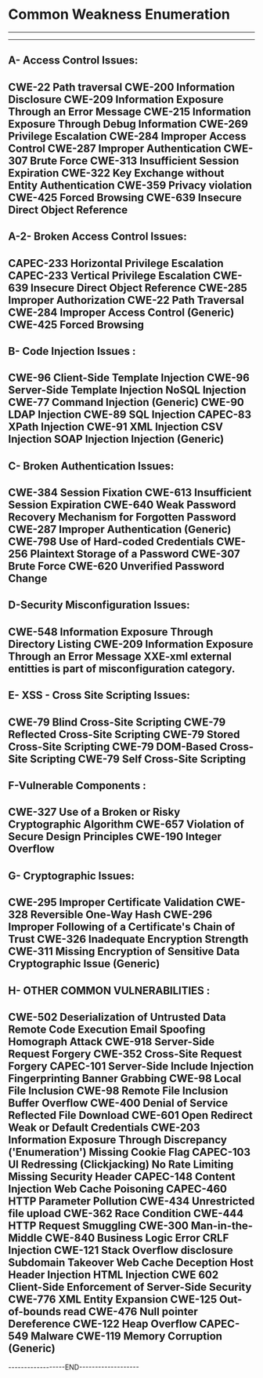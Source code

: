 # Common Weakness Enumeration
--------------------------------------------------------------------------------------------------
---------------------------------------
A- Access Control Issues:
---------------------------------------
CWE-22 Path traversal
CWE-200 Information Disclosure
CWE-209 Information Exposure Through an Error Message
CWE-215 Information Exposure Through Debug Information
CWE-269 Privilege Escalation
CWE-284 Improper Access Control
CWE-287 Improper Authentication
CWE-307 Brute Force
CWE-313 Insufficient Session Expiration
CWE-322 Key Exchange without Entity Authentication
CWE-359 Privacy violation
CWE-425 Forced Browsing
CWE-639 Insecure Direct Object Reference
-----------------------------------------
A-2- Broken Access Control Issues:
----------------------------------------
CAPEC-233 Horizontal Privilege Escalation
CAPEC-233 Vertical Privilege Escalation
CWE-639 Insecure Direct Object Reference
CWE-285 Improper Authorization
CWE-22 Path Traversal
CWE-284 Improper Access Control (Generic)
CWE-425 Forced Browsing
-----------------------------------------
B- Code Injection Issues :
-----------------------------------------
CWE-96 Client-Side Template Injection
CWE-96 Server-Side Template Injection
NoSQL Injection
CWE-77 Command Injection (Generic)
CWE-90 LDAP Injection
CWE-89 SQL Injection
CAPEC-83 XPath Injection
CWE-91 XML Injection
CSV Injection
SOAP Injection
Injection (Generic)
-----------------------------------------
C- Broken Authentication Issues:
-----------------------------------------
CWE-384 Session Fixation
CWE-613 Insufficient Session Expiration
CWE-640 Weak Password Recovery Mechanism for Forgotten Password
CWE-287 Improper Authentication (Generic)
CWE-798 Use of Hard-coded Credentials
CWE-256 Plaintext Storage of a Password
CWE-307 Brute Force
CWE-620 Unverified Password Change
------------------------------------------
D-Security Misconfiguration Issues:
------------------------------------------
CWE-548 Information Exposure Through Directory Listing
CWE-209 Information Exposure Through an Error Message
XXE-xml external entitties is part of misconfiguration category.
------------------------------------------
E- XSS - Cross Site Scripting Issues:
------------------------------------------
CWE-79 Blind Cross-Site Scripting
CWE-79 Reflected Cross-Site Scripting
CWE-79 Stored Cross-Site Scripting
CWE-79 DOM-Based Cross-Site Scripting
CWE-79 Self Cross-Site Scripting
------------------------------------------
F-Vulnerable Components :
------------------------------------------
CWE-327 Use of a Broken or Risky Cryptographic Algorithm
CWE-657 Violation of Secure Design Principles
CWE-190 Integer Overflow
------------------------------------------
G- Cryptographic Issues:
------------------------------------------
CWE-295 Improper Certificate Validation
CWE-328 Reversible One-Way Hash
CWE-296 Improper Following of a Certificate's Chain of Trust
CWE-326 Inadequate Encryption Strength
CWE-311 Missing Encryption of Sensitive Data
Cryptographic Issue (Generic)
------------------------------------------
H- OTHER COMMON VULNERABILITIES :
------------------------------------------
CWE-502 Deserialization of Untrusted Data
Remote Code Execution
Email Spoofing
Homograph Attack
CWE-918 Server-Side Request Forgery
CWE-352 Cross-Site Request Forgery
CAPEC-101 Server-Side Include Injection
Fingerprinting
Banner Grabbing
CWE-98 Local File Inclusion
CWE-98 Remote File Inclusion
Buffer Overflow
CWE-400 Denial of Service
Reflected File Download
CWE-601 Open Redirect
Weak or Default Credentials
CWE-203 Information Exposure Through Discrepancy ('Enumeration')
Missing Cookie Flag
CAPEC-103 UI Redressing (Clickjacking)
No Rate Limiting
Missing Security Header
CAPEC-148 Content Injection
Web Cache Poisoning
CAPEC-460 HTTP Parameter Pollution
CWE-434 Unrestricted file upload
CWE-362 Race Condition
CWE-444 HTTP Request Smuggling
CWE-300 Man-in-the-Middle
CWE-840 Business Logic Error
CRLF Injection
CWE-121 Stack Overflow disclosure
Subdomain Takeover
Web Cache Deception
Host Header Injection
HTML Injection
CWE 602 Client-Side Enforcement of Server-Side Security
CWE-776 XML Entity Expansion
CWE-125 Out-of-bounds read
CWE-476 Null pointer Dereference
CWE-122 Heap Overflow
CAPEC-549 Malware
CWE-119 Memory Corruption (Generic)
----------------------------------------
------------------END-------------------
